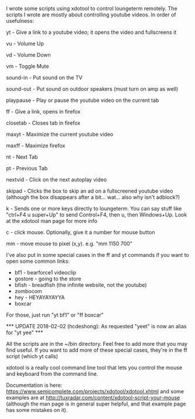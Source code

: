 I wrote some scripts using xdotool to control loungeterm remotely.
The scripts I wrote are mostly about controlling youtube videos. In order of
usefulness:

yt - Give a link to a youtube video; it opens the video and fullscreens it

vu - Volume Up

vd - Volume Down

vm - Toggle Mute

sound-in - Put sound on the TV

sound-out - Put sound on outdoor speakers (must turn on amp as well)

playpause - Play or pause the youtube video on the current tab

ff - Give a link, opens in firefox

closetab - Closes tab in firefox

maxyt - Maximize the current youtube video

maxff - Maximize firefox

nt - Next Tab

pt - Previous Tab

nextvid - Click on the next autoplay video

skipad - Clicks the box to skip an ad on a fullscreened youtube video (although
    the box disappears after a bit... wat... also why isn't adblock?)

k - Sends one or more keys directly to loungeterm. You can say stuff like
    "ctrl+F4 u super+Up" to send Control+F4, then u, then Windows+Up. Look at
    the xdotool man page for more info

c - click mouse. Optionally, give it a number for mouse button

mm - move mouse to pixel (x,y). e.g. "mm 1150 700"

I've also put in some special cases in the ff and yt commands if you want to
open some common links:
- bf1 - bearforce1 videoclip
- gostore - going to the store
- bfish - breadfish (the infinite website, not the youtube)
- zombocom
- hey - HEYAYAYAYYA
- boxcar

For those, just run "yt bf1" or "ff boxcar"

*** UPDATE 2018-02-02 (hcdeshong): As requested "yeet" is now an alias for "yt yee" ***

All the scripts are in the ~/bin directory. Feel free to add more that you may
find useful. If you want to add more of these special cases, they're in the ff
script (which yt calls)

xdotool is a really cool command line tool that lets you control the mouse and
keyboard from the command line.

Documentation is here:
https://www.semicomplete.com/projects/xdotool/xdotool.xhtml and some examples
are at http://tuxradar.com/content/xdotool-script-your-mouse (although the man
page is in general super helpful, and that example page has some mistakes on
it).
